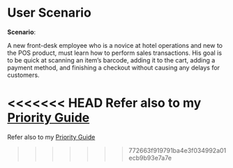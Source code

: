 # User Scenario 

**Scenario**:

A new front-desk employee who is a novice at hotel operations and new to the POS product, must learn how to perform sales transactions. His goal is to be quick at scanning an item’s barcode, adding it to the cart, adding a payment method, and finishing a checkout
without causing any delays for customers.

<<<<<<< HEAD
Refer also to my [Priority Guide](./assets/docs/RAVINDRAN-TASK-ANALYSIS.pdf)
=======
Refer also to my [Priority Guide](RavindranH/assets/docs/RAVINDRAN-TASK-ANALYSIS.pdf)
>>>>>>> 772663f919791ba4e3f034992a01ecb9b93e7a7e
